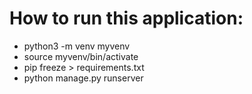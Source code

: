 # How to run this application:
- python3 -m venv myvenv
- source myvenv/bin/activate
- pip freeze > requirements.txt
- python manage.py runserver
